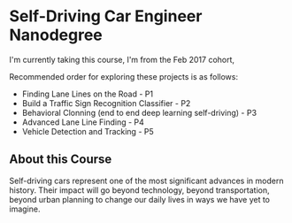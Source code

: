 # Self-Driving Car Engineer Nanodegree

I'm currently taking this course, I'm from the Feb 2017 cohort,

Recommended order for exploring these projects is as follows:

- Finding Lane Lines on the Road - P1
- Build a Traffic Sign Recognition Classifier - P2
- Behavioral Clonning (end to end deep learning self-driving) - P3
- Advanced Lane Line Finding - P4
- Vehicle Detection and Tracking - P5

## About this Course

Self-driving cars represent one of the most significant advances in modern history. Their impact will go beyond technology, beyond transportation, beyond urban planning to change our daily lives in ways we have yet to imagine.
